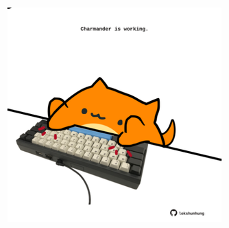 <!-- built at 12/09/2022, 20:01:00 UTC -->
<p align="center">
  <img width="500" height="500" src="./ReadmeImage.svg">
</p>
